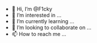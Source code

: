 - 👋 Hi, I’m @F1cky
- 👀 I’m interested in ...
- 🌱 I’m currently learning ...
- 💞️ I’m looking to collaborate on ...
- 📫 How to reach me ...

<!---
F1cky/F1cky is a ✨ special ✨ repository because its `README.md` (this file) appears on your GitHub profile.
You can click the Preview link to take a look at your changes.
--->
